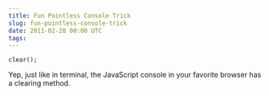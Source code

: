 ```yaml
---
title: Fun Pointless Console Trick
slug: fun-pointless-console-trick
date: 2011-02-28 00:00 UTC
tags:
---
```


    clear();

Yep, just like in terminal, the JavaScript console in your favorite browser has a clearing method.
